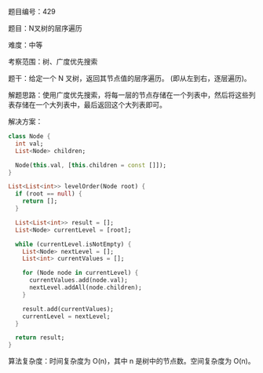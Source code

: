 题目编号：429

题目：N叉树的层序遍历

难度：中等

考察范围：树、广度优先搜索

题干：给定一个 N 叉树，返回其节点值的层序遍历。 (即从左到右，逐层遍历)。

解题思路：使用广度优先搜索，将每一层的节点存储在一个列表中，然后将这些列表存储在一个大列表中，最后返回这个大列表即可。

解决方案：

```dart
class Node {
  int val;
  List<Node> children;

  Node(this.val, [this.children = const []]);
}

List<List<int>> levelOrder(Node root) {
  if (root == null) {
    return [];
  }

  List<List<int>> result = [];
  List<Node> currentLevel = [root];

  while (currentLevel.isNotEmpty) {
    List<Node> nextLevel = [];
    List<int> currentValues = [];

    for (Node node in currentLevel) {
      currentValues.add(node.val);
      nextLevel.addAll(node.children);
    }

    result.add(currentValues);
    currentLevel = nextLevel;
  }

  return result;
}
```

算法复杂度：时间复杂度为 O(n)，其中 n 是树中的节点数。空间复杂度为 O(n)。